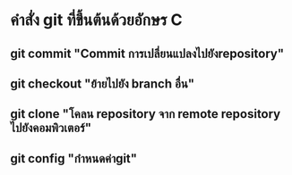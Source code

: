 # คำสั่ง git ที่ขึ้นต้นด้วยอักษร C
## git commit "Commit การเปลี่ยนแปลงไปยังrepository"
## git checkout "ย้ายไปยัง branch อื่น"
## git clone "โคลน repository จาก remote repository ไปยังคอมพิวเตอร์"
## git config "กำหนดค่าgit"
